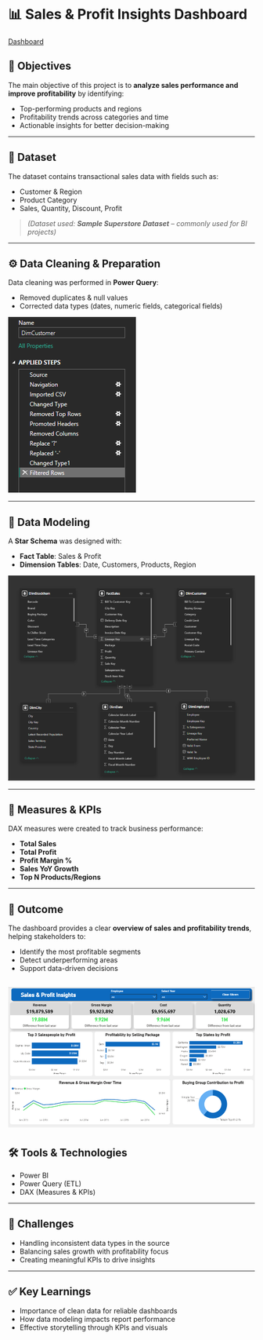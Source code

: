 # 📊 Sales & Profit Insights Dashboard

[Dashboard](Resources/Dashboard.gif)

## 🎯 Objectives

The main objective of this project is to **analyze sales performance and improve profitability** by identifying:

- Top-performing products and regions
- Profitability trends across categories and time
- Actionable insights for better decision-making

---

## 📂 Dataset

The dataset contains transactional sales data with fields such as:

- Customer & Region
- Product Category
- Sales, Quantity, Discount, Profit

> _(Dataset used: **Sample Superstore Dataset** – commonly used for BI projects)_

---

## ⚙️ Data Cleaning & Preparation

Data cleaning was performed in **Power Query**:

- Removed duplicates & null values
- Corrected data types (dates, numeric fields, categorical fields)

![PowerQuery](Resources/Power_Query_Customer%201.png)

---

## 🔗 Data Modeling

A **Star Schema** was designed with:

- **Fact Table**: Sales & Profit
- **Dimension Tables**: Date, Customers, Products, Region

![DateModeling](Resources/Data%20Modelling.png)

---

## 📐 Measures & KPIs

DAX measures were created to track business performance:

- **Total Sales**
- **Total Profit**
- **Profit Margin %**
- **Sales YoY Growth**
- **Top N Products/Regions**

---

## 🚀 Outcome

The dashboard provides a clear **overview of sales and profitability trends**, helping stakeholders to:

- Identify the most profitable segments
- Detect underperforming areas
- Support data-driven decisions

## ![overview](Resources/Overview%20Page.PNG)

## 🛠️ Tools & Technologies

- Power BI
- Power Query (ETL)
- DAX (Measures & KPIs)

---

## 🚧 Challenges

- Handling inconsistent data types in the source
- Balancing sales growth with profitability focus
- Creating meaningful KPIs to drive insights

---

## ✅ Key Learnings

- Importance of clean data for reliable dashboards
- How data modeling impacts report performance
- Effective storytelling through KPIs and visuals

